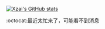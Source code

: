 [![Xzai's GitHub stats](https://github-readme-stats.vercel.app/api?username=XzaiCloud)](https://github.com/anuraghazra/github-readme-stats)

:octocat:最近太忙来了，可能看不到消息
